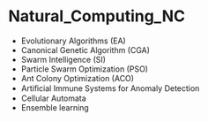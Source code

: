 # Natural_Computing_NC #

* Evolutionary Algorithms (EA)
* Canonical Genetic Algorithm (CGA)
* Swarm Intelligence (SI)
* Particle Swarm Optimization (PSO)
* Ant Colony Optimization (ACO)
* Artiﬁcial Immune Systems for Anomaly Detection
* Cellular Automata
* Ensemble learning


